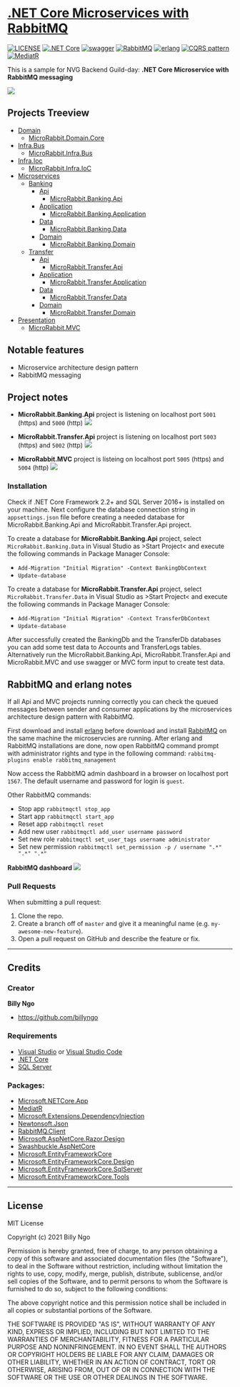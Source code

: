# [.NET Core Microservices with RabbitMQ](https://github.com/BillyNgo/MicroRabbit)

[![LICENSE](https://img.shields.io/badge/license-MIT-lightgrey.svg)](https://raw.githubusercontent.com/dpedwards/dotnet-core-blockchain-advanced/master/LICENSE)
[![.NET Core](https://img.shields.io/badge/dotnet%20core-%3E%3D%202.2-blue.svg)](https://dotnet.microsoft.com/download)
[![swagger](https://img.shields.io/badge/swagger-lightgreen.svg)](https://rubygems.org/gems/minimal-mistakes-jekyll)
[![RabbitMQ](https://img.shields.io/badge/RabbitMQ-orange.svg)](https://www.rabbitmq.com/download.html)
[![erlang](https://img.shields.io/badge/erlang-purple.svg)](https://www.erlang.org/downloads)
[![CQRS pattern](https://img.shields.io/badge/CQRS-pattern-purple.svg)](https://docs.microsoft.com/en-us/azure/architecture/patterns/cqrs)
[![MediatR](https://img.shields.io/badge/Mediator-pattern-gray.svg)](https://en.wikipedia.org/wiki/Mediator_pattern)

This is a sample for NVG Backend Guild-day:  **.NET Core Microservice with RabbitMQ messaging**



![](imgs/.NET_Core_Microservices_(RabbitMQ_EventBus).png)

## Projects Treeview

 * [Domain](https://github.com/BillyNgo/MicroRabbit/tree/master/src/Domain)
   * [MicroRabbit.Domain.Core](https://github.com/BillyNgo/MicroRabbit/tree/master/src/Domain/MicroRabbit.Domain.Core)
 * [Infra.Bus](https://github.com/BillyNgo/MicroRabbit/tree/master/MicroRabbit/Infra.Bus)
   * [MicroRabbit.Infra.Bus](https://github.com/BillyNgo/MicroRabbit/tree/master/src/Infra.Bus/MicroRabbit.Infra.Bus)
 * [Infra.Ioc](https://github.com/BillyNgo/MicroRabbit/tree/master/MicroRabbit/Infra.Ioc)
   * [MicroRabbit.Infra.IoC](https://github.com/BillyNgo/MicroRabbit/tree/master/src/MicroRabbit.Infra.IoC)
 * [Microservices](https://github.com/BillyNgo/MicroRabbit/tree/master/src/MicroServices)
   * [Banking](https://github.com/BillyNgo/MicroRabbit/tree/master/src/MicroServices/Banking)
     * [Api](https://github.com/BillyNgo/MicroRabbit/tree/master/src/MicroServices/Banking/Api)
       * [MicroRabbit.Banking.Api](https://github.com/BillyNgo/MicroRabbit/tree/master/srcsrc/MicroServices/Banking/Api/MicroRabbit.Banking.Api)
     * [Application](https://github.com/BillyNgo/MicroRabbit/tree/master/src/MicroServices/Banking/Application)
       * [MicroRabbit.Banking.Application](https://github.com/BillyNgo/MicroRabbit/tree/master/src/Microservices/Banking/Application/MicroRabbit.Banking.Application)
     * [Data](https://github.com/BillyNgo/MicroRabbit/tree/master/src/MicroServices/Banking/Data)
       * [MicroRabbit.Banking.Data](https://github.com/BillyNgo/MicroRabbit/tree/master/src/MicroServices/Banking/Data/MicroRabbit.Banking.Data)
     * [Domain](https://github.com/BillyNgo/MicroRabbit/tree/master/src/MicroServices/Banking/Domain)
       * [MicroRabbit.Banking.Domain](https://github.com/BillyNgo/MicroRabbit/tree/master/src/MicroServices/Banking/Domain/MicroRabbit.Banking.Domain)
   * [Transfer](https://github.com/BillyNgo/MicroRabbit/tree/master/src/MicroServices/Transfer)
     * [Api](https://github.com/BillyNgo/MicroRabbit/tree/master/src/MicroServices/Transfer/Api)
       * [MicroRabbit.Transfer.Api](https://github.com/BillyNgo/MicroRabbit/tree/master/src/MicroServices/Transfer/Api/MicroRabbit.Transfer.Api)
     * [Application](https://github.com/BillyNgo/MicroRabbit/tree/master/src/MicroServices/Transfer/Application)
       * [MicroRabbit.Transfer.Application](https://github.com/BillyNgo/MicroRabbit/tree/master/src/MicroServices/Transfer/Application/MicroRabbit.Transfer.Application)
     * [Data](https://github.com/BillyNgo/MicroRabbit/tree/master/src/MicroServices/Transfer/Data)
       * [MicroRabbit.Transfer.Data](https://github.com/BillyNgo/MicroRabbit/tree/master/src/MicroServices/Transfer/Data/MicroRabbit.Transfer.Data)
     * [Domain](https://github.com/BillyNgo/MicroRabbit/tree/master/src/MicroServices/Transfer/Domain)
       * [MicroRabbit.Transfer.Domain](https://github.com/BillyNgo/MicroRabbit/tree/master/src/MicroServices/Transfer/Domain/MicroRabbit.Transfer.Domain)
 * [Presentation](https://github.com/BillyNgo/MicroRabbit/tree/master/src/Presentation)
   * [MicroRabbit.MVC](https://github.com/BillyNgo/MicroRabbit/tree/master/src/Presentation/MicroRabbit.MVC)


## Notable features

- Microservice architecture design pattern
- RabbitMQ messaging

## Project notes

- **MicroRabbit.Banking.Api** project is listening on localhost port `5001` (https) and `5000` (http)
![](imgs/Banking_Microservice_Swagger_UI.png)

- **MicroRabbit.Transfer.Api** project is listening on localhost port `5003` (https) and `5002` (http)
![](imgs/Transfer_Microservice_Swagger_UI.png)

- **MicroRabbit.MVC** project is listeing on localhost port `5005` (https) and `5004` (http)
![](imgs/Banking_Microservice_MVC.png)

### Installation

Check if .NET Core Framework 2.2+ and SQL Server 2016+ is installed on your machine. Next configure the database connection string in `appsettings.json` file before creating a needed database for MicroRabbit.Banking.Api and MicroRabbit.Transfer.Api project. 

To create a database for **MicroRabbit.Banking.Api** project, select `MicroRabbit.Banking.Data` in Visual Studio as >Start Project< and execute the following commands in Package Manager Console:
- `Add-Migration "Initial Migration" -Context BankingDbContext`
- `Update-database`

To create a database for **MicroRabbit.Transfer.Api** project, select `MicroRabbit.Transfer.Data` in Visual Studio as >Start Project< and execute the following commands in Package Manager Console:
- `Add-Migration "Initial Migration" -Context TransferDbContext`
- `Update-database`

After successfully created the BankingDb and the TransferDb databases you can add some test data to Accounts and TransferLogs tables. Alternatively run the MicroRabbit.Banking.Api, MicroRabbit.Transfer.Api and MicroRabbit.MVC and use swagger or MVC form input to create test data. 

## RabbitMQ and erlang notes

If all Api and MVC projects running correctly you can check the queued messages between sender and consumer applications by the microservices architecture design pattern with RabbitMQ.

First download and install [erlang](https://www.erlang.org/downloads) before download and install [RabbitMQ](https://www.rabbitmq.com/download.html) on the same machine the microservcies are running. After erlang and RabbitMQ installations are done, now open RabbitMQ command prompt with administrator rights and type in the following command:
`rabbitmq-plugins enable rabbitmq_management`

Now access the RabbitMQ admin dashboard in a browser on localhost port `1567`. The default username and password for login is `guest`.

Other RabbitMQ commands:
- Stop app `rabbitmqctl stop_app` 
- Start app `rabbitmqctl start_app`
- Reset app  `rabbitmqctl reset`
- Add new user `rabbitmqctl add_user username password`
- Set new role `rabbitmqctl set_user_tags username administrator`
- Set new permission `rabbitmqctl set_permission -p / username ".*" ".*" ".*"`

**RabbitMQ dashboard**
![](imgs/Overview_RabbitMQ%20Management.png)

### Pull Requests

When submitting a pull request:

1. Clone the repo.
2. Create a branch off of `master` and give it a meaningful name (e.g. `my-awesome-new-feature`).
3. Open a pull request on GitHub and describe the feature or fix.

---

## Credits

### Creator

**Billy Ngo**

- <https://github.com/billyngo>

### Requirements

- [Visual Studio](https://visualstudio.microsoft.com/de/vs/) or [Visual Studio Code](https://code.visualstudio.com/)
- [.NET Core](https://dotnet.microsoft.com/download)
- [SQL Server](https://www.microsoft.com/de-de/sql-server/sql-server-downloads)

### Packages:

- [Microsoft.NETCore.App](https://dotnet.microsoft.com/)
- [MediatR](https://github.com/jbogard/MediatR)
- [Microsoft.Extensions.DependencyInjection](https://dotnet.microsoft.com/apps/aspnet)
- [Newtonsoft.Json](https://www.newtonsoft.com/json)
- [RabbitMQ.Client](https://www.rabbitmq.com/dotnet.html)
- [Microsoft.AspNetCore.Razor.Design](https://dotnet.microsoft.com/apps/aspnet)
- [Swashbuckle.AspNetCore](https://github.com/domaindrivendev/Swashbuckle.AspNetCore)
- [Microsoft.EntityFrameworkCore](https://docs.microsoft.com/de-de/ef/core/)
- [Microsoft.EntityFrameworkCore.Design](https://docs.microsoft.com/de-de/ef/core/)
- [Microsoft.EntityFrameworkCore.SqlServer](https://docs.microsoft.com/de-de/ef/core/)
- [Microsoft.EntityFrameworkCore.Tools](https://docs.microsoft.com/de-de/ef/core/)

---

## License

MIT License

Copyright (c) 2021 Billy Ngo

Permission is hereby granted, free of charge, to any person obtaining a copy
of this software and associated documentation files (the "Software"), to deal
in the Software without restriction, including without limitation the rights
to use, copy, modify, merge, publish, distribute, sublicense, and/or sell
copies of the Software, and to permit persons to whom the Software is
furnished to do so, subject to the following conditions:

The above copyright notice and this permission notice shall be included in all
copies or substantial portions of the Software.

THE SOFTWARE IS PROVIDED "AS IS", WITHOUT WARRANTY OF ANY KIND, EXPRESS OR
IMPLIED, INCLUDING BUT NOT LIMITED TO THE WARRANTIES OF MERCHANTABILITY,
FITNESS FOR A PARTICULAR PURPOSE AND NONINFRINGEMENT. IN NO EVENT SHALL THE
AUTHORS OR COPYRIGHT HOLDERS BE LIABLE FOR ANY CLAIM, DAMAGES OR OTHER
LIABILITY, WHETHER IN AN ACTION OF CONTRACT, TORT OR OTHERWISE, ARISING FROM,
OUT OF OR IN CONNECTION WITH THE SOFTWARE OR THE USE OR OTHER DEALINGS IN THE
SOFTWARE.

